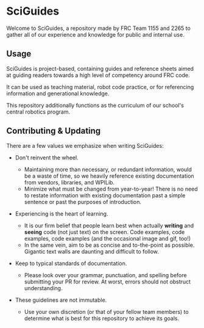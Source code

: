 # SciGuides

Welcome to SciGuides, a repository made by FRC Team 1155 and 2265 to gather all of our experience and knowledge for public and internal use.

## Usage

SciGuides is project-based, containing guides and reference sheets aimed at guiding readers towards a high level of competency around FRC code.

It can be used as teaching material, robot code practice, or for referencing information and generational knowledge.

This repository additionally functions as the curriculum of our school's central robotics program.

## Contributing & Updating

There are a few values we emphasize when writing SciGuides:

- Don't reinvent the wheel.
  - Maintaining more than necessary, or redundant information, would be a waste of time, so we heavily reference existing documentation from vendors, libraries, and WPILib.
  - Minimize what must be changed from year-to-year! There is no need to restate information with existing documentation past a simple sentence or past the purposes of introduction.

- Experiencing is the heart of learning.
  - It is our firm belief that people learn best when actually **writing** and **seeing** code (not just text) on the screen. Code examples, code examples, code examples (and the occasional image and gif, too!)
  - In the same vein, aim to be as concise and to-the-point as possible. Gigantic text walls are daunting and difficult to follow.

- Keep to typical standards of documentation.
  - Please look over your grammar, punctuation, and spelling before submitting your PR for review. At worst, errors should not obstruct understanding.

- These guidelines are not immutable.
  - Use your own discretion (or that of your fellow team members) to determine what is best for this repository to achieve its goals.
